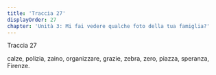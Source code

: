 ```yaml
---
title: 'Traccia 27'
displayOrder: 27
chapter: 'Unità 3: Mi fai vedere qualche foto della tua famiglia?'
---
```


Traccia 27

calze, polizia, zaino, organizzare, grazie, zebra, zero, piazza, speranza, Firenze.
